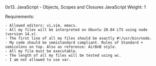 0x13. JavaScript - Objects, Scopes and Closures
JavaScript
 Weight: 1

Requirements:

	- Allowed editors: vi,vim, emacs.
	- All my files will be interpreted on Ubuntu 20.04 LTS using node (version 14.x).
	- The first line of all my files should be exactly #!/usr/bin/node.
	- My code should be semistandard compliant. Rules of Standard + semicolons on top. Also as reference: AirBnB style.
	- All my file must be executable.
	- The length of all my files will be tested using wc.
	- I am not allowed to use var.
